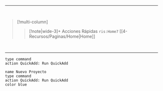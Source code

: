 



___

<br>


> [!multi-column]
>
>> [!note|wide-3]+ Acciones Rápidas
>> `ris:Home7` [[4-Recursos/Paginas/Home|Home]]


<br>

---

```button
type command
action QuickAdd: Run QuickAdd
```

```button
name Nuevo Proyecto
type command
action QuickAdd: Run QuickAdd
color blue
```
